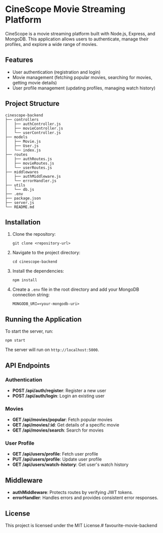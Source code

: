 # CineScope Movie Streaming Platform

CineScope is a movie streaming platform built with Node.js, Express, and MongoDB. This application allows users to authenticate, manage their profiles, and explore a wide range of movies.

## Features

- User authentication (registration and login)
- Movie management (fetching popular movies, searching for movies, getting movie details)
- User profile management (updating profiles, managing watch history)

## Project Structure

```
cinescope-backend
├── controllers
│   ├── authController.js
│   ├── movieController.js
│   └── userController.js
├── models
│   ├── Movie.js
│   ├── User.js
│   └── index.js
├── routes
│   ├── authRoutes.js
│   ├── movieRoutes.js
│   └── userRoutes.js
├── middlewares
│   ├── authMiddleware.js
│   └── errorHandler.js
├── utils
│   └── db.js
├── .env
├── package.json
├── server.js
└── README.md
```

## Installation

1. Clone the repository:
   ```
   git clone <repository-url>
   ```
2. Navigate to the project directory:
   ```
   cd cinescope-backend
   ```
3. Install the dependencies:
   ```
   npm install
   ```
4. Create a `.env` file in the root directory and add your MongoDB connection string:
   ```
   MONGODB_URI=<your-mongodb-uri>
   ```

## Running the Application

To start the server, run:
```
npm start
```
The server will run on `http://localhost:5000`.

## API Endpoints

### Authentication

- **POST /api/auth/register**: Register a new user
- **POST /api/auth/login**: Login an existing user

### Movies

- **GET /api/movies/popular**: Fetch popular movies
- **GET /api/movies/:id**: Get details of a specific movie
- **GET /api/movies/search**: Search for movies

### User Profile

- **GET /api/users/profile**: Fetch user profile
- **PUT /api/users/profile**: Update user profile
- **GET /api/users/watch-history**: Get user's watch history

## Middleware

- **authMiddleware**: Protects routes by verifying JWT tokens.
- **errorHandler**: Handles errors and provides consistent error responses.

## License

This project is licensed under the MIT License.#   f a v o u r i t e - m o v i e - b a c k e n d  
 
